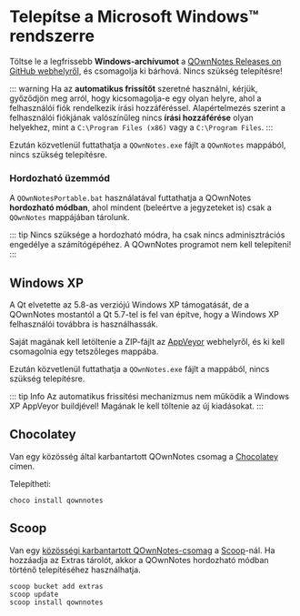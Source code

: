 # Telepítse a Microsoft Windows™ rendszerre

Töltse le a legfrissebb **Windows-archívumot** a [QOwnNotes Releases on GitHub webhelyről](https://github.com/pbek/QOwnNotes/releases), és csomagolja ki bárhová. Nincs szükség telepítésre!

::: warning
Ha az **automatikus frissítőt** szeretné használni, kérjük, győződjön meg arról, hogy kicsomagolja-e egy olyan helyre, ahol a felhasználói fiók rendelkezik írási hozzáféréssel. Alapértelmezés szerint a felhasználói fiókjának valószínűleg nincs **írási hozzáférése** olyan helyekhez, mint a `C:\Program Files (x86)` vagy a `C:\Program Files`.
:::

Ezután közvetlenül futtathatja a `QOwnNotes.exe` fájlt a `QOwnNotes` mappából, nincs szükség telepítésre.

### Hordozható üzemmód

A `QOwnNotesPortable.bat` használatával futtathatja a QOwnNotes **hordozható módban**, ahol mindent (beleértve a jegyzeteket is) csak a `QOwnNotes` mappájában tárolunk.

::: tip
Nincs szüksége a hordozható módra, ha csak nincs adminisztrációs engedélye a számítógépéhez. A QOwnNotes programot nem kell telepíteni!
:::

## Windows XP

A Qt elvetette az 5.8-as verziójú Windows XP támogatását, de a QOwnNotes mostantól a Qt 5.7-tel is fel van építve, hogy a Windows XP felhasználói továbbra is használhassák.

Saját magának kell letöltenie a ZIP-fájlt az [AppVeyor](https://ci.appveyor.com/project/pbek/qownnotes/build/artifacts) webhelyről, és ki kell csomagolnia egy tetszőleges mappába.

Ezután közvetlenül futtathatja a `QOwnNotes.exe` fájlt a mappából, nincs szükség telepítésre.

::: tip
Info
Az automatikus frissítési mechanizmus nem működik a Windows XP AppVeyor buildjével!
Magának le kell töltenie az új kiadásokat.
:::

## Chocolatey

Van egy közösség által karbantartott QOwnNotes csomag a [Chocolatey](https://chocolatey.org/packages/qownnotes/) címen.

Telepítheti:

```shell
choco install qownnotes
```

## Scoop

Van egy [közösségi karbantartott QOwnNotes-csomag](https://github.com/ScoopInstaller/Extras/blob/master/bucket/qownnotes.json) a [Scoop](https://scoop.sh/)-nál. Ha hozzáadja az Extras tárolót, akkor a QOwnNotes hordozható módban történő telepítéséhez használhatja.

```shell
scoop bucket add extras
scoop update
scoop install qownnotes
```
